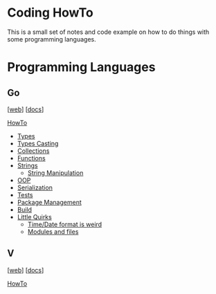 # Coding HowTo
This is a small set of notes and code example on how to do things with some programming languages.

# Programming Languages
## **Go**
[[web](https://go.dev)] [[docs](https://go.dev/doc/)] 

[HowTo](./go/readme.md)
* [Types](go/readme.md#types)
* [Types Casting](go/readme.md#types-casting)
* [Collections](go/readme.md#collections)
* [Functions](go/readme.md#functions)
* [Strings](go/readme.md#strings)
	* [String Manipulation](go/readme.md#string-manipulation)
* [OOP](go/readme.md#oop)
* [Serialization](go/readme.md#serialization)
* [Tests](go/readme.md#tests)
* [Package Management](go/readme.md#package-management)
* [Build](go/readme.md#build)
* [Little Quirks](go/readme.md#little-quirks)
	* [Time/Date format is weird](go/readme.md#timedate-format-is-weird)
	* [Modules and files](go/readme.md#modules-and-files)

## **V** 
[[web](https://vlang.io)] [[docs](https://github.com/vlang/v/blob/master/doc/docs.md)]

[HowTo](./vlang/readme.md)
